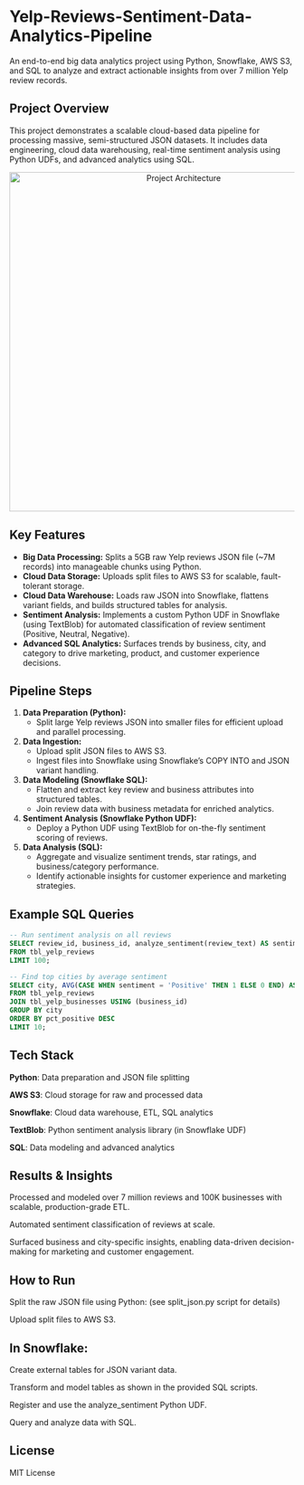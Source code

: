 # Yelp-Reviews-Sentiment-Data-Analytics-Pipeline

An end-to-end big data analytics project using Python, Snowflake, AWS S3, and SQL to analyze and extract actionable insights from over 7 million Yelp review records.

## Project Overview

This project demonstrates a scalable cloud-based data pipeline for processing massive, semi-structured JSON datasets. It includes data engineering, cloud data warehousing, real-time sentiment analysis using Python UDFs, and advanced analytics using SQL.

<p align="center">
  <img src="project_architecture.png" width="600" alt="Project Architecture">
</p>

## Key Features

- **Big Data Processing:** Splits a 5GB raw Yelp reviews JSON file (~7M records) into manageable chunks using Python.
- **Cloud Data Storage:** Uploads split files to AWS S3 for scalable, fault-tolerant storage.
- **Cloud Data Warehouse:** Loads raw JSON into Snowflake, flattens variant fields, and builds structured tables for analysis.
- **Sentiment Analysis:** Implements a custom Python UDF in Snowflake (using TextBlob) for automated classification of review sentiment (Positive, Neutral, Negative).
- **Advanced SQL Analytics:** Surfaces trends by business, city, and category to drive marketing, product, and customer experience decisions.

## Pipeline Steps

1. **Data Preparation (Python):**
   - Split large Yelp reviews JSON into smaller files for efficient upload and parallel processing.
2. **Data Ingestion:**
   - Upload split JSON files to AWS S3.
   - Ingest files into Snowflake using Snowflake’s COPY INTO and JSON variant handling.
3. **Data Modeling (Snowflake SQL):**
   - Flatten and extract key review and business attributes into structured tables.
   - Join review data with business metadata for enriched analytics.
4. **Sentiment Analysis (Snowflake Python UDF):**
   - Deploy a Python UDF using TextBlob for on-the-fly sentiment scoring of reviews.
5. **Data Analysis (SQL):**
   - Aggregate and visualize sentiment trends, star ratings, and business/category performance.
   - Identify actionable insights for customer experience and marketing strategies.

## Example SQL Queries

```sql
-- Run sentiment analysis on all reviews
SELECT review_id, business_id, analyze_sentiment(review_text) AS sentiment
FROM tbl_yelp_reviews
LIMIT 100;

-- Find top cities by average sentiment
SELECT city, AVG(CASE WHEN sentiment = 'Positive' THEN 1 ELSE 0 END) AS pct_positive
FROM tbl_yelp_reviews
JOIN tbl_yelp_businesses USING (business_id)
GROUP BY city
ORDER BY pct_positive DESC
LIMIT 10;

```

## Tech Stack
**Python**: Data preparation and JSON file splitting

**AWS S3**: Cloud storage for raw and processed data

**Snowflake**: Cloud data warehouse, ETL, SQL analytics

**TextBlob**: Python sentiment analysis library (in Snowflake UDF)

**SQL**: Data modeling and advanced analytics

## Results & Insights
Processed and modeled over 7 million reviews and 100K businesses with scalable, production-grade ETL.

Automated sentiment classification of reviews at scale.

Surfaced business and city-specific insights, enabling data-driven decision-making for marketing and customer engagement.

## How to Run
Split the raw JSON file using Python:
(see split_json.py script for details)

Upload split files to AWS S3.

## In Snowflake:

Create external tables for JSON variant data.

Transform and model tables as shown in the provided SQL scripts.

Register and use the analyze_sentiment Python UDF.

Query and analyze data with SQL.

## License
MIT License
